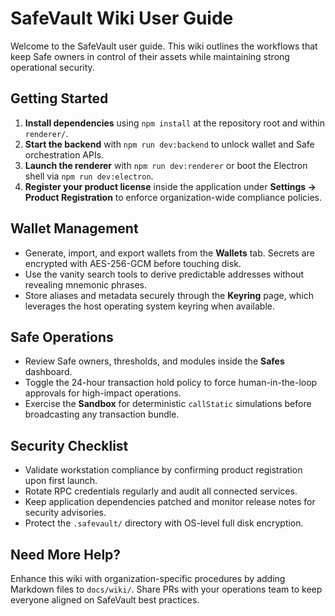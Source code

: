 # SafeVault Wiki User Guide

Welcome to the SafeVault user guide. This wiki outlines the workflows that keep Safe owners in
control of their assets while maintaining strong operational security.

## Getting Started

1. **Install dependencies** using `npm install` at the repository root and within `renderer/`.
2. **Start the backend** with `npm run dev:backend` to unlock wallet and Safe orchestration APIs.
3. **Launch the renderer** with `npm run dev:renderer` or boot the Electron shell via
   `npm run dev:electron`.
4. **Register your product license** inside the application under **Settings → Product Registration**
   to enforce organization-wide compliance policies.

## Wallet Management

- Generate, import, and export wallets from the **Wallets** tab. Secrets are encrypted with
  AES-256-GCM before touching disk.
- Use the vanity search tools to derive predictable addresses without revealing mnemonic phrases.
- Store aliases and metadata securely through the **Keyring** page, which leverages the host
  operating system keyring when available.

## Safe Operations

- Review Safe owners, thresholds, and modules inside the **Safes** dashboard.
- Toggle the 24-hour transaction hold policy to force human-in-the-loop approvals for
  high-impact operations.
- Exercise the **Sandbox** for deterministic `callStatic` simulations before broadcasting any
  transaction bundle.

## Security Checklist

- Validate workstation compliance by confirming product registration upon first launch.
- Rotate RPC credentials regularly and audit all connected services.
- Keep application dependencies patched and monitor release notes for security advisories.
- Protect the `.safevault/` directory with OS-level full disk encryption.

## Need More Help?

Enhance this wiki with organization-specific procedures by adding Markdown files to `docs/wiki/`.
Share PRs with your operations team to keep everyone aligned on SafeVault best practices.
